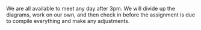 We are all available to meet any day after 3pm. We will divide up the diagrams, work on our own, and then check
in before the assignment is due to compile everything and make any adjustments.
